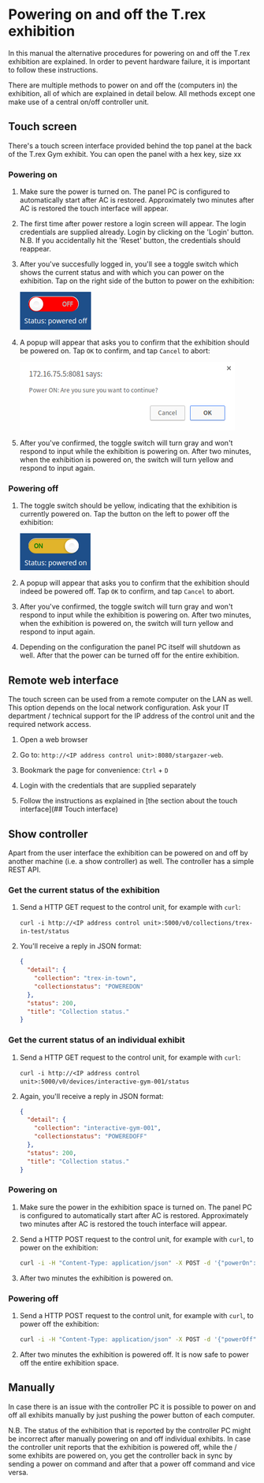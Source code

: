 # Powering on and off the T.rex exhibition

In this manual the alternative procedures for powering on and off the T.rex exhibition are explained. In order to pevent hardware failure, it is important to follow these instructions.

There are multiple methods to power on and off the (computers in) the exhibition, all of which are explained in detail below. All methods except one make use of a central on/off controller unit.

## Touch screen

There's a touch screen interface provided behind the top panel at the back of the T.rex Gym exhibit. You can open the panel with a hex key, size xx

### Powering on

1. Make sure the power is turned on. The panel PC is configured to automatically start after AC is restored. Approximately two minutes after AC is restored the touch interface will appear.

2. The first time after power restore a login screen will appear. The login credentials are supplied already. Login by clicking on the 'Login' button.
   N.B. If you accidentally hit the 'Reset' button, the credentials should reappear.

3. After you've succesfully logged in, you'll see a toggle switch which shows the current status and with which you can power on the exhibition. Tap on the right side of the button to power on the exhibition:

   ![Powered Off toggle switch](img/poweredoffswitch.png)

4. A popup will appear that asks you to confirm that the exhibition should be powered on. Tap `OK` to confirm, and tap `Cancel` to abort:

   ![Power On popup](img/poweronpopup.png)

5. After you've confirmed, the toggle switch will turn gray and won't respond to input while the exhibition is powering on. After two minutes, when the exhibition is powered on, the switch will turn yellow and respond to input again.

### Powering off

1. The toggle switch should be yellow, indicating that the exhibition is currently powered on. Tap the button on the left to power off the exhibition:

   ![Powered On toggle switch](img/poweredonswitch.png)

2. A popup will appear that asks you to confirm that the exhibition should indeed be powered off. Tap `OK` to confirm, and tap `Cancel` to abort.

3. After you've confirmed, the toggle switch will turn gray and won't respond to input while the exhibition is powering on. After two minutes, when the exhibition is powered on, the switch will turn yellow and respond to input again.

4. Depending on the configuration the panel PC itself will shutdown as well. After that the power can be turned off for the entire exhibition.

## Remote web interface

The touch screen can be used from a remote computer on the LAN as well. This option depends on the local network configuration. Ask your IT department / technical support for the IP address of the control unit and the required network access.

1. Open a web browser

2. Go to: `http://<IP address control unit>:8080/stargazer-web`.

3. Bookmark the page for convenience: `Ctrl` + `D`

3. Login with the credentials that are supplied separately

4. Follow the instructions as explained in [the section about the touch interface](## Touch interface)


## Show controller

Apart from the user interface the exhibition can be powered on and off by another machine (i.e. a show controller) as well. The controller has a simple REST API.

### Get the current status of the exhibition

1. Send a HTTP GET request to the control unit, for example with `curl`:

   `curl -i http://<IP address control unit>:5000/v0/collections/trex-in-test/status`

2. You'll receive a reply in JSON format:

   ```json
   {
     "detail": {
       "collection": "trex-in-town",
       "collectionstatus": "POWEREDON"
     },
     "status": 200,
     "title": "Collection status."
   }
   ```

### Get the current status of an individual exhibit

1. Send a HTTP GET request to the control unit, for example with `curl`:

   `curl -i http://<IP address control unit>:5000/v0/devices/interactive-gym-001/status`

2. Again, you'll receive a reply in JSON format:

   ```json
   {
     "detail": {
       "collection": "interactive-gym-001",
       "collectionstatus": "POWEREDOFF"
     },
     "status": 200,
     "title": "Collection status."
   }
   ```

### Powering on

1. Make sure the power in the exhibition space is turned on. The panel PC is configured to automatically start after AC is restored. Approximately two minutes after AC is restored the touch interface will appear.

2. Send a HTTP POST request to the control unit, for example with `curl`, to power on the exhibition:

   ```bash
   curl -i -H "Content-Type: application/json" -X POST -d '{"powerOn":{}}' http://<IP address control unit>:8080/v0/collections/trex-in-town/action
   ```

3. After two minutes the exhibition is powered on.


### Powering off

1. Send a HTTP POST request to the control unit, for example with `curl`, to power off the exhibition:

   ```bash
   curl -i -H "Content-Type: application/json" -X POST -d '{"powerOff":{}}' http://<IP address control unit>:8080/v0/collections/trex-in-town/action
   ```

2. After two minutes the exhibition is powered off. It is now safe to power off the entire exhibition space.

## Manually

In case there is an issue with the controller PC it is possible to power on and off all exhibits manually by just pushing the power button of each computer.

N.B. The status of the exhibition that is reported by the controller PC might be incorrect after manually powering on and off individual exhibits. In case the controller unit reports that the exhibition is powered off, while the / some exhibits are powered on, you get the controller back in sync by sending a power on command and after that a power off command and vice versa.
